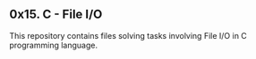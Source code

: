 ## 0x15. C - File I/O
   This repository contains files solving tasks involving File I/O in C
    programming language.
